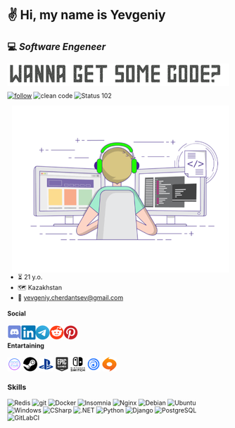 # ✌️ Hi, my name is Yevgeniy  
## 💻 _Software Engeneer_

<img align="center" alt="GIF" src="https://raw.githubusercontent.com/y-cherdantsev/y-cherdantsev/main/assets/banner.gif" />

<a href="https://github.com/y-cherdantsev"><img alt="follow" src="https://img.shields.io/github/followers/y-cherdantsev?label=Follow&color=fedcba" /></a>
<img alt="clean code" src="https://img.shields.io/badge/Clean%20Code-Guru-_.svg?style=flat" />
<img alt="Status 102" src="https://img.shields.io/badge/102-Processing-_.svg?style=flat" />

<img align="right" alt="GIF" src="https://raw.githubusercontent.com/y-cherdantsev/y-cherdantsev/main/assets/coding-freak.gif" width="494" height="380" />

- ⏳ 21 y.o.
- 🗺️ Kazakhstan
- 📧 [yevgeniy.cherdantsev@gmail.com](mailto:yevgeniy.cherdantsev@gmail.com)



#### Social
<p align="left">
<a href="https://discordapp.com/users/795177236369244161"><img align="left" alt="Discord" width="32" src="https://raw.githubusercontent.com/y-cherdantsev/y-cherdantsev/main/assets/discord.svg" /></a>
<a href="https://www.linkedin.com/in/yevgeniy-cherdantsev-74b69517a/"><img align="left" alt="LinkedIN" width="32" src="https://raw.githubusercontent.com/y-cherdantsev/y-cherdantsev/main/assets/linkedin.svg" /></a>
<a href="https://t.me/ycherdantsev"><img align="left" alt="Telegram" width="32" src="https://raw.githubusercontent.com/y-cherdantsev/y-cherdantsev/main/assets/telegram.svg" /><a href="https://www.reddit.com/user/Illustrious-Double-9"><img align="left" alt="Reddit" width="32" src="https://raw.githubusercontent.com/y-cherdantsev/y-cherdantsev/main/assets/reddit.svg" />
<a href="https://www.pinterest.ca/yevgeniycherdantsev"><img align="left" alt="Pinterest" width="32" src="https://raw.githubusercontent.com/y-cherdantsev/y-cherdantsev/main/assets/pinterest.svg" /></a>
</p>

<br>

#### Entartaining
<p align="left">
<a href="https://www.gog.com/u/y_cherdantsev"><img alt="GOG - y_cherdantsev" title="GOG - y_cherdantsev" height="32" width="32" src="https://raw.githubusercontent.com/y-cherdantsev/y-cherdantsev/main/assets/gog.svg"></a>
<a href="https://steamcommunity.com/id/y_cherdantsev"><img alt="Steam - y_cherdantsev" title="Steam - y_cherdantsev" height="32" width="32" src="https://raw.githubusercontent.com/y-cherdantsev/y-cherdantsev/main/assets/steam.svg"></a>  
<img alt="PlayStation - drumnkiller" title="PlayStation - drumnkiller" height="32" width="32" src="https://raw.githubusercontent.com/y-cherdantsev/y-cherdantsev/main/assets/playstation.svg">
<img alt="Epic Games - y.cherdantsev" title="Epic Games - y.cherdantsev" height="32" width="32" src="https://raw.githubusercontent.com/y-cherdantsev/y-cherdantsev/main/assets/epicgames.svg">
<img alt="Nintendo Switch" title="Nintendo Switch" height="32" width="32" src="https://raw.githubusercontent.com/y-cherdantsev/y-cherdantsev/main/assets/switch.svg">
<img alt="Uplay - ZhekaCher" title="Uplay - ZhekaCher" height="32" width="32" src="https://raw.githubusercontent.com/y-cherdantsev/y-cherdantsev/main/assets/uplay.svg">
<img alt="Origin - y_cherdantsev" title="Origin - y_cherdantsev" height="32" width="32" src="https://raw.githubusercontent.com/y-cherdantsev/y-cherdantsev/main/assets/origin.svg">
</p>

### Skills
<p>
  <img alt="Redis" src="https://img.shields.io/badge/redis-%23DD0031.svg?&style=flat&logo=redis&logoColor=white" />
  <img alt="git" src="https://img.shields.io/badge/-Git-F05032?style=flat&logo=git&logoColor=white" />
  <img alt="Docker" src="https://img.shields.io/badge/-Docker-46a2f1?style=flat&logo=docker&logoColor=white" />
  <img alt="Insomnia" src="https://img.shields.io/badge/-Insomnia-5849BE?style=flat&logo=insomnia&logoColor=white" />
  <img alt="Nginx" src="https://img.shields.io/badge/nginx-%23009639.svg?&style=flat&logo=nginx&logoColor=white" />
  <img alt="Debian" src="https://img.shields.io/badge/Debian-D70A53?style=flat&logo=debian&logoColor=white" />
  <img alt="Ubuntu" src="https://img.shields.io/badge/Ubuntu-E95420?style=flat&logo=graphql&logoColor=white" />
  <img alt="Windows" src="https://img.shields.io/badge/Windows-0078D6?style=flat&logo=graphql&logoColor=white" />
  <img alt="CSharp" src="https://img.shields.io/badge/C%23-239120?style=flat&logo=graphql&logoColor=white" />
  <img alt=".NET" src="https://img.shields.io/badge/.NET-5C2D91?style=flat&logo=graphql&logoColor=white" />
  <img alt="Python" src="https://img.shields.io/badge/Python-3776AB?style=flat&logo=graphql&logoColor=white" />
  <img alt="Django" src="https://img.shields.io/badge/Django-092E20?style=flat&logo=graphql&logoColor=white" />
  <img alt="PostgreSQL" src="https://img.shields.io/badge/PostgreSQL-316192?style=flat&logo=graphql&logoColor=white" />
  <img alt="GitLabCI" src="https://img.shields.io/badge/GitLabCI-%23181717.svg?&style=flat&logo=gitlab&logoColor=white" />
</p>
